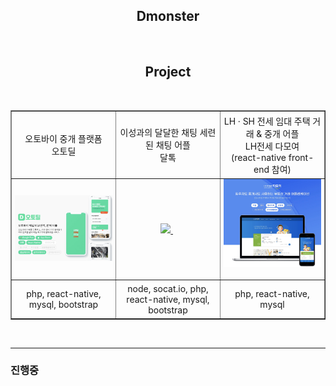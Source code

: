 ## <div align="center">Dmonster</div>

</br>

## <div align="center">Project</div>

<br/>
<table border="1">
  <tr style="width:100%; ">
      <td align='center'style="width:33%;padding:1%;">오토바이 중개 플랫폼</br>오토딜</td>
      <td align='center'style="width:33%;padding:1%;">이성과의 달달한 채팅 세련된 채팅 어플</br>달톡
      <td align='center'style="width:33%;padding:1%;">LH · SH 전세 임대 주택 거래 & 중개 어플 </br>LH전세 다모여 </br>(react-native front-end 참여)
</td>
  </tr>
  <tr style="width:100%; ">
      <td align='center'style="width:33%;padding:0% 1%; justify-content: center;align-items: center; ">
      <a href="./autodeal/README.md" id="autodeal" >
          <img src='./images/autodeal/autodeal_2.png' style="width:100%;" />
        </a>
      </td>
      <td align='center'style="width:33%;padding:0% 1%; justify-content: center;align-items: center; ">
        <a href="./daltalk/README.md" id="daltalk" >
          <img src='./images/daltalk/daltalk.png' style="width:100%;" />
        </a>
        &nbsp;
      </td>
      <td align='center'style="width:33%;padding:0% 1%; justify-content: center;align-items: center; ">
        <a href="./daltalk/README.md" id="daltalk" >
          <img src='./images/lhsh/lhsh.png' style="width:100%;" />
        </a>
        &nbsp;
      </td>
 
  
  </tr>
  <tr style="width:100%; ">
      <td align='center'style="width:33%;padding:1%;">
      php, react-native, mysql, bootstrap
      </td>
      <td align='center'style="width:33%;padding:1%;">
      node, socat.io, php, react-native, mysql, bootstrap
      </td>
      <td align='center'style="width:33%;padding:1%;">
      php, react-native, mysql
      </td>
  </tr>
</table>

<br/>

---

### 진행중
